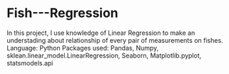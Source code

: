# Fish---Regression
In this project, I use knowledge of Linear Regression to make an understading about relationship of every pair of measurements on fishes.
Language: Python
Packages used: Pandas, Numpy, sklean.linear_model.LinearRegression, Seaborn, Matplotlib.pyplot, statsmodels.api

